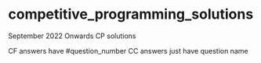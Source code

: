 # competitive_programming_solutions
September 2022 Onwards CP solutions 

CF answers have <contestcode>#question_number
CC answers just have question name
